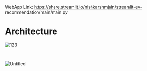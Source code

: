 WebApp Link: https://share.streamlit.io/nishkarshmjain/streamlit-ev-recommendation/main/main.py
<br/>
<h1>Architecture</h1>

![123](https://user-images.githubusercontent.com/41811713/172614049-bb5b099b-cb41-41d5-aec5-001ee86b324c.png)

<br/>

![Untitled](https://user-images.githubusercontent.com/41811713/172614376-417b783a-9f52-45bf-a1c6-5fb9bd3b0e75.jpg)
